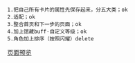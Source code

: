 ```
1.把自己所有卡片的属性先保存起来，分五大类；ok
2.适配；ok
3.整合首页和下一步的页面；ok
4.加上馆藏buff-自定义等级；ok
5.角色加上排序（按照闪耀）delete
```
[页面预览](https://sevenchrishai.github.io/xinjiecalc/index.html)
